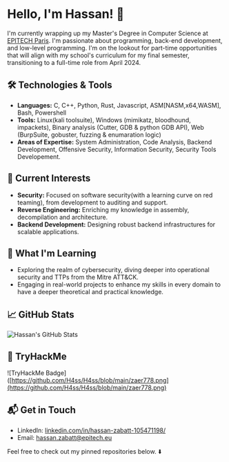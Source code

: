 # Hello, I'm Hassan! 👋

I'm currently wrapping up my Master's Degree in Computer Science at [EPITECH Paris](https://www.epitech.eu/fr/ecole-informatique-paris/). I'm passionate about programming, back-end development, and low-level programming. I'm on the lookout for part-time opportunities that will align with my school's curriculum for my final semester, transitioning to a full-time role from April 2024.

## 🛠️ Technologies & Tools
- **Languages:** C, C++, Python, Rust, Javascript, ASM[NASM,x64,WASM], Bash, Powershell
- **Tools:** Linux(kali toolsuite), Windows (mimikatz, bloodhound, impackets), Binary analysis (Cutter, GDB & python GDB API), Web (BurpSuite, gobuster, fuzzing & enumaration logic)
- **Areas of Expertise:** System Administration, Code Analysis, Backend Development, Offensive Security, Information Security, Security Tools Developement.

## 🌱 Current Interests
- **Security:** Focused on software security(with a learning curve on red teaming), from development to auditing and support.
- **Reverse Engineering:** Enriching my knowledge in assembly, decompilation and architecture.
- **Backend Development:** Designing robust backend infrastructures for scalable applications.

## 📖 What I'm Learning
- Exploring the realm of cybersecurity, diving deeper into operational security and TTPs from the Mitre ATT&CK.
- Engaging in real-world projects to enhance my skills in every domain to have a deeper theoretical and practical knowledge.

## 📈 GitHub Stats

![Hassan's GitHub Stats](https://github-readme-stats.vercel.app/api?username=H4ss&show_icons=true&theme=radical)

## 📗 TryHackMe

![TryHackMe Badge]([https://github.com/H4ss/H4ss/blob/main/zaer778.png](https://github.com/H4ss/H4ss/blob/main/zaer778.png)

<!--script src="https://tryhackme.com/badge/692365"></script>-->

## 📬 Get in Touch
- LinkedIn: [linkedin.com/in/hassan-zabatt-105471198/](https://www.linkedin.com/in/hassan-zabatt-105471198/)
- Email: hassan.zabatt@epitech.eu

Feel free to check out my pinned repositories below. ⬇️


<!--
**H4ss/H4ss** is a ✨ _special_ ✨ repository because its `README.md` (this file) appears on your GitHub profile.

Here are some ideas to get you started:

- 🔭 I’m currently working on ...
- 🌱 I’m currently learning ...
- 👯 I’m looking to collaborate on ...
- 🤔 I’m looking for help with ...
- 💬 Ask me about ...
- 📫 How to reach me: ...
- 😄 Pronouns: ...
- ⚡ Fun fact: ...
-->
